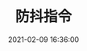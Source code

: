 ---
title: 防抖指令
date: '2021-02-09 16:36:00'
sidebar: 'auto'
subSidebar: true
categories:
 - Vue
 - Vue 指令
tags:
 - Vue 指令
 - Vue
publish: true
sticky: 2
---